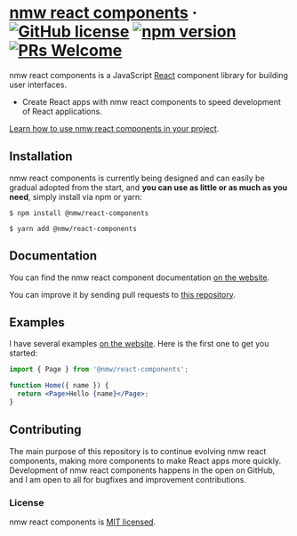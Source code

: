 # [nmw react components](https://nmw-react.nathanmweller.com/) &middot; [![GitHub license](https://img.shields.io/badge/license-MIT-blue.svg)](https://github.com/nkas17/nmw-react/blob/main/packages/components/LICENSE) [![npm version](https://img.shields.io/npm/v/@nmw/react-components.svg?style=flat)](https://www.npmjs.com/package/@nmw/react-components) [![PRs Welcome](https://img.shields.io/badge/PRs-welcome-brightgreen.svg)]()

nmw react components is a JavaScript [React](https://reactjs.org/) component library for building user interfaces.

- Create React apps with nmw react components to speed development of React applications.

[Learn how to use nmw react components in your project](https://nmw-react.nathanmweller.com/).

## Installation

nmw react components is currently being designed and can easily be gradual adopted from the start, and **you can use as little or as much as you need**, simply install via npm or yarn:

```
$ npm install @nmw/react-components

$ yarn add @nmw/react-components
```

## Documentation

You can find the nmw react component documentation [on the website](https://nmw-react.nathanmweller.com/).

You can improve it by sending pull requests to [this repository](https://github.com/nkas17/nmw-react/tree/main/packages/documentation).

## Examples

I have several examples [on the website](https://nmw-react.nathanmweller.com/). Here is the first one to get you started:

```jsx
import { Page } from '@nmw/react-components';

function Home({ name }) {
  return <Page>Hello {name}</Page>;
}
```

## Contributing

The main purpose of this repository is to continue evolving nmw react components, making more components to make React apps more quickly. Development of nmw react components happens in the open on GitHub, and I am open to all for bugfixes and improvement contributions.

### License

nmw react components is [MIT licensed](./LICENSE).
